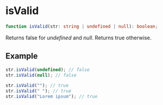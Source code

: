 # isValid

```ts
function isValid(str: string | undefined | null): boolean;
```

Returns false for _undefined_ and _null_. Returns true otherwise.

## Example

```ts
str.isValid(undefined); // false
str.isValid(null); // false
```

```ts
str.isValid(""); // true
str.isValid(" "); // true
str.isValid("Lorem ipsum"); // true
```
